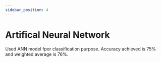 ```yaml
---
sidebar_position: 4
---
```


# Artifical Neural Network
Used ANN model fpor classification purpose. Accuracy achieved is 75% and weighted average is 76%.
